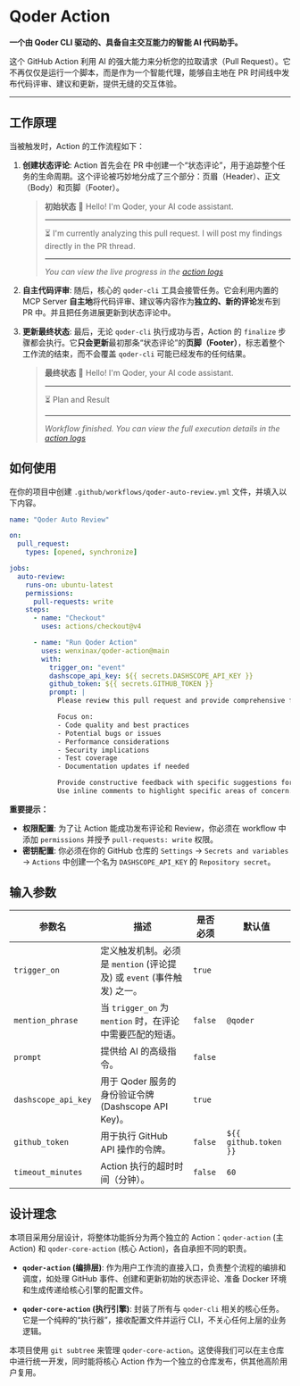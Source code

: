# Qoder Action

**一个由 Qoder CLI 驱动的、具备自主交互能力的智能 AI 代码助手。**

这个 GitHub Action 利用 AI 的强大能力来分析您的拉取请求（Pull Request）。它不再仅仅是运行一个脚本，而是作为一个智能代理，能够自主地在 PR 时间线中发布代码评审、建议和更新，提供无缝的交互体验。

---

## 工作原理

当被触发时，Action 的工作流程如下：

1.  **创建状态评论**: Action 首先会在 PR 中创建一个“状态评论”，用于追踪整个任务的生命周期。这个评论被巧妙地分成了三个部分：页眉（Header）、正文（Body）和页脚（Footer）。

    > **初始状态**
    > 👋 Hello! I'm Qoder, your AI code assistant.
    > 
    > ---
    > 
    > ⏳ I'm currently analyzing this pull request. I will post my findings directly in the PR thread.
    > 
    > ---
    > 
    > *You can view the live progress in the [action logs](...)*

2.  **自主代码评审**: 随后，核心的 `qoder-cli` 工具会接管任务。它会利用内置的 MCP Server **自主地**将代码评审、建议等内容作为**独立的、新的评论**发布到 PR 中。并且把任务进展更新到状态评论中。

3.  **更新最终状态**: 最后，无论 `qoder-cli` 执行成功与否，Action 的 `finalize` 步骤都会执行。它**只会更新**最初那条“状态评论”的**页脚（Footer）**，标志着整个工作流的结束，而不会覆盖 `qoder-cli` 可能已经发布的任何结果。

    > **最终状态**
    > 👋 Hello! I'm Qoder, your AI code assistant.
    > 
    > ---
    > 
    > ⏳ Plan and Result
    > 
    > ---
    > 
    > *Workflow finished. You can view the full execution details in the [action logs](...)*

## 如何使用

在你的项目中创建 `.github/workflows/qoder-auto-review.yml` 文件，并填入以下内容。

```yaml
name: "Qoder Auto Review"

on:
  pull_request:
    types: [opened, synchronize]

jobs:
  auto-review:
    runs-on: ubuntu-latest
    permissions:
      pull-requests: write
    steps:
      - name: "Checkout"
        uses: actions/checkout@v4

      - name: "Run Qoder Action"
        uses: wenxinax/qoder-action@main 
        with:
          trigger_on: "event"
          dashscope_api_key: ${{ secrets.DASHSCOPE_API_KEY }}
          github_token: ${{ secrets.GITHUB_TOKEN }}
          prompt: |
            Please review this pull request and provide comprehensive feedback.

            Focus on:
            - Code quality and best practices
            - Potential bugs or issues
            - Performance considerations
            - Security implications
            - Test coverage
            - Documentation updates if needed

            Provide constructive feedback with specific suggestions for improvement.
            Use inline comments to highlight specific areas of concern.
```

**重要提示：**

- **权限配置**: 为了让 Action 能成功发布评论和 Review，你必须在 workflow 中添加 `permissions` 并授予 `pull-requests: write` 权限。
- **密钥配置**: 你必须在你的 GitHub 仓库的 `Settings` -> `Secrets and variables` -> `Actions` 中创建一个名为 `DASHSCOPE_API_KEY` 的 `Repository secret`。

## 输入参数

| 参数名              | 描述                                                                 | 是否必须 | 默认值         |
| ------------------- | -------------------------------------------------------------------- | -------- | -------------- |
| `trigger_on`        | 定义触发机制。必须是 `mention` (评论提及) 或 `event` (事件触发) 之一。 | `true`   |                |
| `mention_phrase`    | 当 `trigger_on` 为 `mention` 时，在评论中需要匹配的短语。            | `false`  | `@qoder`       |
| `prompt`            | 提供给 AI 的高级指令。                                               | `false`  |                |
| `dashscope_api_key` | 用于 Qoder 服务的身份验证令牌 (Dashscope API Key)。                  | `true`   |                |
| `github_token`      | 用于执行 GitHub API 操作的令牌。                                     | `false`  | `${{ github.token }}` |
| `timeout_minutes`   | Action 执行的超时时间（分钟）。                                      | `false`  | `60`           |

## 设计理念

本项目采用分层设计，将整体功能拆分为两个独立的 Action：`qoder-action` (主 Action) 和 `qoder-core-action` (核心 Action)，各自承担不同的职责。

- **`qoder-action` (编排层)**: 作为用户工作流的直接入口，负责整个流程的编排和调度，如处理 GitHub 事件、创建和更新初始的状态评论、准备 Docker 环境和生成传递给核心引擎的配置文件。

- **`qoder-core-action` (执行引擎)**: 封装了所有与 `qoder-cli` 相关的核心任务。它是一个纯粹的“执行器”，接收配置文件并运行 CLI，不关心任何上层的业务逻辑。

本项目使用 `git subtree` 来管理 `qoder-core-action`。这使得我们可以在主仓库中进行统一开发，同时能将核心 Action 作为一个独立的仓库发布，供其他高阶用户复用。
